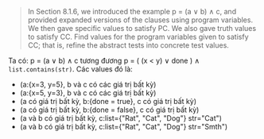 >In Section 8.1.6, we introduced the example p = (a ∨ b) ∧ c, and
 provided expanded versions of the clauses using program variables.
 We then gave specific values to satisfy PC. We also gave truth values
 to satisfy CC. Find values for the program variables given to satisfy
 CC; that is, refine the abstract tests into concrete test values.


Ta có: p = (a ∨ b) ∧ c tương đương p = ( (x < y) ∨ done ) ∧ ```list.contains(str)```.
Các values đó là:
- (a:{x=3, y=5}, b và c có các giá trị bất kỳ)
- (a:{x=5, y=3}, b và c có các giá trị bất kỳ)
- (a có giá trị bất kỳ, b:{done = true}, c có giá trị bất kỳ)
- (a có giá trị bất kỳ, b:{done = false}, c có giá trị bất kỳ)
- (a và b có giá trị bất kỳ, c:list={"Rat", "Cat", "Dog"} str="Cat") 
- (a và b có giá trị bất kỳ, c:list={"Rat", "Cat", "Dog"} str="Smth")
